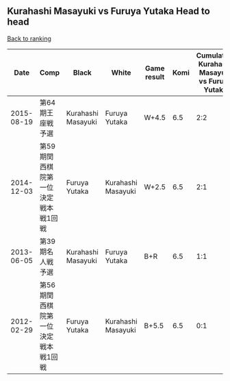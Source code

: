 ## Kurahashi Masayuki vs Furuya Yutaka Head to head

[Back to ranking](../../index.md)




| **Date** | **Comp** | **Black** | **White** | **Game result** | **Komi** | **Cumulative Kurahashi Masayuki vs Furuya Yutaka** | **Kurahashi Masayuki streak** | **Furuya Yutaka streak** | 
| --- | --- | --- | --- | --- | --- | --- | --- | --- |
| 2015-08-19 | 第64期王座戦予選 | Kurahashi Masayuki | Furuya Yutaka | W+4.5 | 6.5 | 2:2 | 0 | 1 | 
| 2014-12-03 | 第59期関西棋院第一位決定戦本戦1回戦 | Furuya Yutaka | Kurahashi Masayuki | W+2.5 | 6.5 | 2:1 | 2 | 0 | 
| 2013-06-05 | 第39期名人戦予選 | Kurahashi Masayuki | Furuya Yutaka | B+R | 6.5 | 1:1 | 1 | 0 | 
| 2012-02-29 | 第56期関西棋院第一位決定戦本戦1回戦 | Furuya Yutaka | Kurahashi Masayuki | B+5.5 | 6.5 | 0:1 | 0 | 1 |




